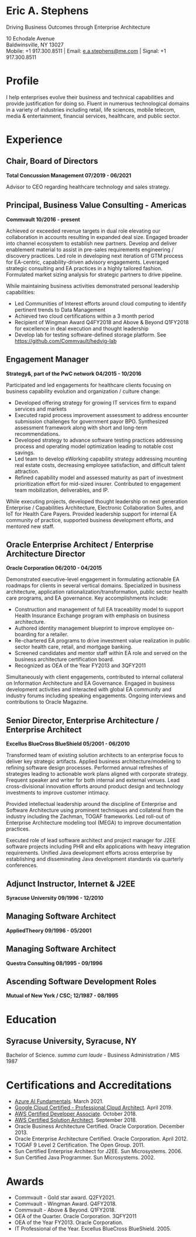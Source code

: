# Eric A. Stephens
Driving Business Outcomes through Enterprise Architecture

10 Echodale Avenue  
Baldwinsville, NY 13027  
Mobile: +1 917.300.8511 | Email: e.a.stephens@me.com | Signal: +1 917.300.8511  

# Profile
I help enterprises evolve their business and technical capabilities and provide justification for doing so. Fluent in numerous technological domains in a variety of industries including retail, life sciences, mobile telecom, media & entertainment, financial services, healthcare, and public sector.

# Experience

## Chair, Board of Directors
**Total Concussion Management 07/2019 - 06/2021**

Advisor to CEO regarding healthcare technology and sales strategy.

## Principal, Business Value Consulting - Americas
**Commvault 10/2016 - present**

Achieved or exceeded revenue targets in dual role elevating our collaboration in accounts resulting in expanded deal size.  Engaged broader into channel ecosystem to establish new partners. Develop and deliver enablement material to assist in pre-sales requirements engineering / discovery practices.
Led role in developing next iteration of GTM process for EA-centric, capability-driven advisory engagements. Leveraged strategic consulting and EA practices in a highly tailored fashion. Formulated market sizing analysis for strategic partners to drive pipeline.

While maintaining business activities demonstrated personal leadership capabilities:
- Led Communities of Interest efforts around cloud computing to identify pertinent trends to Data Management
- Achieved two cloud certifications within a 3 month period
- Recipient of Wingman Award Q4FY2018 and Above & Beyond Q1FY2018 for excellence in deal execution and thought leadership
- Develop lab for testing software-defined storage platform. See https://github.com/Commvault/hedvig-lab

## Engagement Manager
**Strategy&, part of the PwC network 04/2015 - 10/2016**

Participated and led engagements for healthcare clients focusing on business capability evolution and organization / culture change:

- Developed offering strategy for growing IT services firm to expand services and markets
- Executed rapid process improvement assessment to address encounter submission challenges for government payor BPO. Synthesized assessment framework along with short and long-term recommendations.
- Developed strategy to advance software testing practices addressing process and operating model optimization leading to notable cost savings.   
- Led team to develop eWorking capability strategy addressing mounting real estate costs, decreasing employee satisfaction, and difficult talent attraction.
- Refined capability model and assessed maturity as part of investment prioritization effort for mid-sized insurer. Contributed to engagement team mobilization, deliverables, and IP.

While executing projects, developed thought leadership on next generation Enterprise / Capabilities Architecture, Electronic Collaboration Suites, and IoT for Health Care Payers. Provided leadership support for internal EA community of practice, supported business development efforts, and mentored new staff.

## Oracle Enterprise Architect / Enterprise Architecture Director
**Oracle Corporation 06/2010 - 04/2015**

Demonstrated executive-level engagement in formulating actionable EA roadmaps for clients in several vertical domains. Specialized in business architecture, application rationalization/transformation, public sector health care programs, and EA governance. Key accomplishments include:

- Construction and management of full EA traceability model to support Health Insurance Exchange program with emphasis on business architecture.
- Authored identity management blueprint to improve employee on-boarding for a retailer.
- Re-chartered EA programs to drive investment value realization in public sector health care, retail, and mortgage banking.
- Screened candidates and mentor staff within EA role and served on the business architecture certification board.
- Recognized as OEA of the Year FY2013 and 3QFY2011

Simultaneously with client engagements, contributed to internal collateral on Information Architecture and EA Governance. Engaged in business development activities and interacted with global EA community and industry forums including speaking engagements. Ongoing interviews and contributions to Oracle Magazine.

## Senior Director, Enterprise Architecture / Enterprise Architect
**Excellus BlueCross BlueShield 05/2001 - 06/2010**

Transformed team of existing solution architects to an enterprise focus to deliver key strategic artifacts. Applied business architecture/modeling to refining software design processes. Performed annual refreshes of strategies leading to actionable work plans aligned with corporate strategy. Frequent speaker and writer for both internal and external venues. Lead cross-divisional innovation efforts around product design and technology investments to improve customer intimacy.

Provided intellectual leadership around the discipline of Enterprise and Software Architecture using prominent techniques and collateral from the industry including the Zachman, TOGAF frameworks. Led roll-out of Enterprise Architecture modeling tool (MEGA) to improve documentation practices.  

Executed role of lead software architect and project manager for J2EE software projects including PHR and eRx applications with heavy integration requirements. Unified Java development efforts across enterprise by establishing and disseminating Java development standards via quarterly conferences.

## Adjunct Instructor, Internet & J2EE
**Syracuse University 09/1996 - 12/2010**

## Managing Software Architect
**AppliedTheory 09/1996 - 05/2001**

## Managing Software Architect
**Questra Consulting 08/1995 - 09/1996**

## Ascending Software Development Roles
**Mutual of New York / CSC; 12/1987 - 08/1995**

# Education

## Syracuse University, Syracuse, NY
Bachelor of Science. _summa cum laude_ - Business Administration / MIS 1987

# Certifications and Accreditations

- [Azure AI Fundamentals](https://www.youracclaim.com/badges/7bf14745-aedf-43ee-9586-134c96a70148?source=linked_in_profile). March 2021.
- [Google Cloud Certified - Professional Cloud Architect](https://www.credential.net/5wkbz8wh?key=a60fe89b8dbab5c1ae14c7b98df5dc8a5d32f18521582f92ea8d13700d95de93). April 2019.
- [AWS Certified Developer Associate](https://www.certmetrics.com/amazon/public/badge.aspx?i=2&t=c&d=2018-10-03&ci=AWS00381188). October 2018.
- [AWS Certified Solution Architect](https://www.certmetrics.com/amazon/public/badge.aspx?i=2&t=c&d=2018-10-03&ci=AWS00381188). September 2018.
- Oracle Business Architecture Certified. Oracle Corporation. December 2013.
- Oracle Enterprise Architecture Certified. Oracle Corporation. April 2012.
- TOGAF 9 Level 2 Certification. The Open Group. 2011.
- Sun Certified Enterprise Architect for J2EE. Sun Microsystems. 2006.
- Sun Certified Java Programmer. Sun Microsystems. 2002.

# Awards

- Commvault - Gold star award. Q2FY2021.
- Commvault - Wingman Award. Q4FY2018.
- Commvault - Above & Beyond. Q1FY2018.
- OEA of the Quarter. Oracle Corporation. 3QFY2011
- OEA of the Year FY2013. Oracle Corporation.
- IT Professional of the Year. Excellus BlueCross BlueShield. 2005.